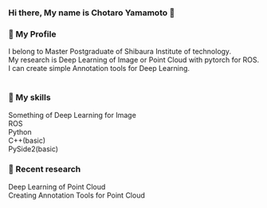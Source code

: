 ### Hi there, My name is Chotaro Yamamoto 👋

### 👨 My Profile<br>
I belong to Master Postgraduate of Shibaura Institute of technology.<br>
My research is Deep Learning of Image or Point Cloud with pytorch for ROS.<br>
I can create simple Annotation tools for Deep Learning.<br>
<br>
### 🔭 My skills<br>
Something of Deep Learning for Image<br>
ROS<br>
Python<br>
C++(basic)<br>
PySide2(basic)<br>

### 🌱 Recent research<br>
Deep Learning of Point Cloud<br>
Creating Annotation Tools for Point Cloud<br> 
<!--
**Chotaro-0322/Chotaro-0322** is a ✨ _special_ ✨ repository because its `README.md` (this file) appears on your GitHub profile.

Here are some ideas to get you started:

- 🔭 I’m currently working on ...
- 🌱 I’m currently learning ...
- 👯 I’m looking to collaborate on ...
- 🤔 I’m looking for help with ...
- 💬 Ask me about ...
- 📫 How to reach me: ...
- 😄 Pronouns: ...
- ⚡ Fun fact: ...
-->
